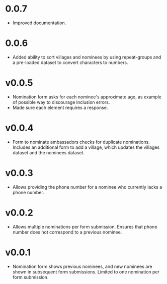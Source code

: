# 0.0.7
* Improved documentation.

# 0.0.6
* Added ability to sort villages and nominees by using repeat-groups and a pre-loaded dataset to convert characters to numbers.
# v0.0.5
* Nomination form asks for each nominee's approximate age, as example of possible way to discourage inclusion errors.
* Made sure each element requires a response.

# v0.0.4
* Form to nominate ambassadors checks for duplicate nominations. Includes an additional form to add a village, which updates the villages dataset and the nominees dataset.

# v0.0.3
* Allows providing the phone number for a nominee who currently lacks a phone number.
# v0.0.2
* Allows multiple nominations per form submission. Ensures that phone number does not correspond to a previous nominee.

# v0.0.1
* Nomination form shows previous nominees, and new nominees are shown in subsequent form submissions. Limited to one nomination per form submission.
